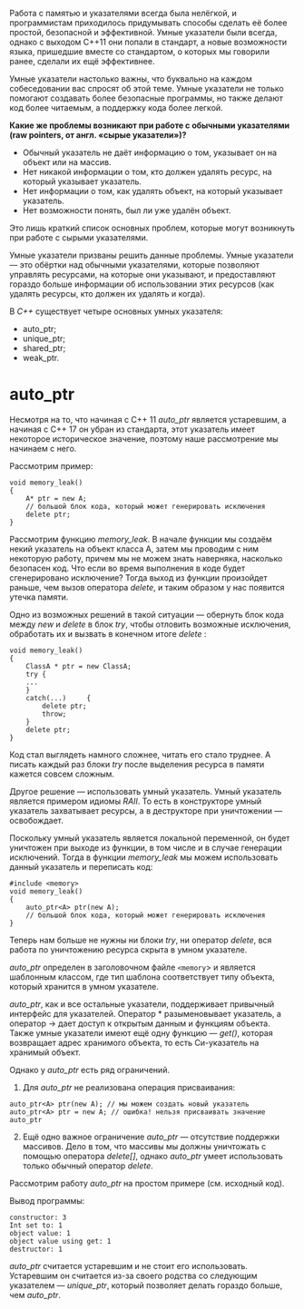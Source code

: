 Работа с памятью и указателями всегда была нелёгкой, и программистам приходилось придумывать способы сделать её более простой, безопасной и эффективной. Умные указатели были всегда, однако с выходом C++11 они попали в стандарт, а новые возможности языка, пришедшие вместе со стандартом, о которых мы говорили ранее, сделали их ещё эффективнее.

Умные указатели настолько важны, что буквально на каждом собеседовании вас спросят об этой теме. Умные указатели не только помогают создавать более безопасные программы, но также делают код более читаемым, а поддержку кода более легкой.

<b>Какие же проблемы возникают при работе с обычными указателями (raw pointers, от англ. «сырые указатели»)?</b>
- Обычный указатель не даёт информацию о том, указывает он на объект или на массив.
- Нет никакой информации о том, кто должен удалять ресурс, на который указывает указатель.
- Нет информации о том, как удалять объект, на который указывает указатель.
- Нет возможности понять, был ли уже удалён объект.

Это лишь краткий список основных проблем, которые могут возникнуть при работе с сырыми указателями.

Умные указатели призваны решить данные проблемы. Умные указатели — это обёртки над обычными указателями, которые позволяют управлять ресурсами, на которые они указывают, и предоставляют гораздо больше информации об использовании этих ресурсов (как удалять ресурсы, кто должен их удалять и когда).

В *C++* существует четыре основных умных указателя:

- auto_ptr;
- unique_ptr;
- shared_ptr;
- weak_ptr.

# auto_ptr 
Несмотря на то, что начиная с C++ 11 *auto_ptr* является устаревшим, а начиная с C++ 17 он убран из стандарта, этот указатель имеет некоторое историческое значение, поэтому наше рассмотрение мы начинаем с него.

Рассмотрим пример:

```
void memory_leak() 
{
	A* ptr = new A;
	// большой блок кода, который может генерировать исключения
	delete ptr;
} 
```
Рассмотрим функцию *memory_leak*. В начале функции мы создаём некий указатель на объект класса A, затем мы проводим с ним некоторую работу, причем мы не можем знать наверняка, насколько безопасен код. Что если во время выполнения в коде будет сгенерировано исключение? Тогда выход из функции произойдет раньше, чем вызов оператора *delete*, и таким образом у нас появится утечка памяти.

Одно из возможных решений в такой ситуации — обернуть блок кода между *new* и *delete* в блок *try*, чтобы отловить возможные исключения, обработать их и вызвать в конечном итоге *delete* :
```
void memory_leak() 
{
    ClassA * ptr = new ClassA;
    try {
    ...
    }
    catch(...)     {
        delete ptr;
        throw;
    }
    delete ptr;
}
```
Код стал выглядеть намного сложнее, читать его стало труднее. А писать каждый раз блоки *try* после выделения ресурса в памяти кажется совсем сложным.

Другое решение — использовать умный указатель. Умный указатель является примером идиомы *RAII*. То есть в конструкторе умный указатель захватывает ресурсы, а в деструкторе при уничтожении — освобождает.

Поскольку умный указатель является локальной переменной, он будет уничтожен при выходе из функции, в том числе и в случае генерации исключений. Тогда в функции *memory_leak* мы можем использовать данный указатель и переписать код:
```
#include <memory>
void memory_leak() 
{
    auto_ptr<A> ptr(new A);
    // большой блок кода, который может генерировать исключения
} 
```
Теперь нам больше не нужны ни блоки *try*, ни оператор *delete*, вся работа по уничтожению ресурса скрыта в умном указателе.

*auto_ptr* определен в заголовочном файле `<memory`> и является шаблонным классом, где тип шаблона соответствует типу объекта, который хранится в умном указателе.

*auto_ptr*, как и все остальные указатели, поддерживает привычный интерфейс для указателей. Оператор * разыменовывает указатель, а оператор -> дает доступ к открытым данным и функциям объекта. Также умные указатели имеют ещё одну функцию — *get()*, которая возвращает адрес хранимого объекта, то есть Си-указатель на хранимый объект.

Однако у *auto_ptr* есть ряд ограничений.

1. Для *auto_ptr* не реализована операция присваивания:

```
auto_ptr<A> ptr(new A);	// мы можем создать новый указатель
auto_ptr<A> ptr = new A; // ошибка! нельзя присваивать значение auto_ptr
```
2. Ещё одно важное ограничение *auto_ptr* — отсутствие поддержки массивов. Дело в том, что массивы мы должны уничтожать с помощью оператора *delete[]*, однако *auto_ptr* умеет использовать только обычный оператор *delete*.

Рассмотрим работу *auto_ptr* на простом примере (см. исходный код).

Вывод программы:

```
constructor: 3
Int set to: 1
object value: 1
object value using get: 1
destructor: 1
```
*auto_ptr* считается устаревшим и не стоит его использовать. Устаревшим он считается из-за своего родства со следующим указателем — *unique_ptr*, который позволяет делать гораздо больше, чем *auto_ptr*.

